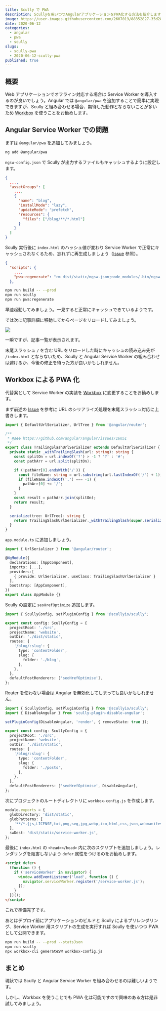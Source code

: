 ```yaml
---
title: Scully で PWA
description: Scullyを用いつつAngularアプリケーションをPWA化する方法を紹介します。
image: https://user-images.githubusercontent.com/2607019/88352827-35d28900-cd96-11ea-8cd2-516d9579e6ff.png
date: 2020-06-12
categories:
  - angular
  - pwa
  - scully
slugs:
  - scully-pwa
  - 2020-06-12-scully-pwa
published: true
---
```


## 概要

Web アプリケーションでオフライン対応する場合は Service Worker を導入するのが良いでしょう。Angular では `@angular/pwa` を追加することで簡単に実現できますが、Scully と組み合わせる場合、期待した動作とならないことが多いため [Workbox](https://developers.google.com/web/tools/workbox) を使うことをお勧めします。

## Angular Service Worker での問題

まずは `@angular/pwa` を追加してみましょう。

```bash
ng add @angular/pwa
```

`ngsw-config.json` で Scully が出力するファイルもキャッシュするように設定します。

```json
{
  ...,
  "assetGroups": [
    ...,
    {
      "name": "blog",
      "installMode": "lazy",
      "updateMode": "prefetch",
      "resources": {
        "files": ["/blog/**/*.html"]
      }
    }
  ]
}
```

Scully 実行後に `index.html` のハッシュ値が変わり Service Worker で正常にキャッシュされなくるため、忘れずに再生成しましょう（[Issue](https://github.com/scullyio/scully/issues/529) 参照）。

```json
{
  "scripts": {
    ...,
    "pwa:regenerate": "rm dist/static/ngsw.json;node_modules/.bin/ngsw-config dist/static ./ngsw-config.json"
  },
```

```bash
npm run build -- --prod
npm run scully
npm run pwa:regenerate
```

早速起動してみましょう。一見すると正常にキャッシュできているようです。

では次に記事詳細に移動してからページをリロードしてみましょう。

![](https://user-images.githubusercontent.com/2607019/88353810-e2623a00-cd99-11ea-8ea3-4c0b9d0f96f6.png)

一瞬ですが、記事一覧が表示されます。

末尾スラッシュ `/` を含む URL をリロードした時にキャッシュの読み込み先が `/index.html` とならないため、Scully と Angular Service Worker の組み合わせは避けるか、今後の修正を待った方が良いかもしれません。

## Workbox による PWA 化

代替案として Service Worker の実装を [Workbox](https://developers.google.com/web/tools/workbox) に変更することをお勧めします。

まず前述の [Issue](https://github.com/scullyio/scully/issues/529) を参考に URL のシリアライズ処理を末尾スラッシュ対応に上書きします。

```ts
import { DefaultUrlSerializer, UrlTree } from '@angular/router';

/**
 * @see https://github.com/angular/angular/issues/16051
 */
export class TrailingSlashUrlSerializer extends DefaultUrlSerializer {
  private static _withTrailingSlash(url: string): string {
    const splitOn = url.indexOf('?') > -1 ? '?' : '#';
    const pathArr = url.split(splitOn);

    if (!pathArr[0].endsWith('/')) {
      const fileName: string = url.substring(url.lastIndexOf('/') + 1);
      if (fileName.indexOf('.') === -1) {
        pathArr[0] += '/';
      }
    }
    const result = pathArr.join(splitOn);
    return result;
  }

  serialize(tree: UrlTree): string {
    return TrailingSlashUrlSerializer._withTrailingSlash(super.serialize(tree));
  }
}
```

`app.module.ts` に追加しましょう。

```ts
import { UrlSerializer } from '@angular/router';

@NgModule({
  declarations: [AppComponent],
  imports: [...],
  providers:[
    { provide: UrlSerializer, useClass: TrailingSlashUrlSerializer }
  ],
  bootstrap: [AppComponent],
})
export class AppModule {}
```

Scully の設定に `seoHrefOptimize` 追加します。

```ts
import { ScullyConfig, setPluginConfig } from '@scullyio/scully';

export const config: ScullyConfig = {
  projectRoot: './src',
  projectName: 'website',
  outDir: './dist/static',
  routes: {
    '/blog/:slug': {
      type: 'contentFolder',
      slug: {
        folder: './blog',
      },
    },
  },
  defaultPostRenderers: ['seoHrefOptimise'],
};
```

Router を使わない場合は Angular を無効化してしまっても良いかもしれません。

```ts
import { ScullyConfig, setPluginConfig } from '@scullyio/scully';
import { DisableAngular } from 'scully-plugin-disable-angular';

setPluginConfig(DisableAngular, 'render', { removeState: true });

export const config: ScullyConfig = {
  projectRoot: './src',
  projectName: 'website',
  outDir: './dist/static',
  routes: {
    '/blog/:slug': {
      type: 'contentFolder',
      slug: {
        folder: './posts',
      },
    },
  },
  defaultPostRenderers: ['seoHrefOptimise', DisableAngular],
};
```

次にプロジェクトのルートディレクトリに `workbox-config.js` を作成します。

```ts
module.exports = {
  globDirectory: 'dist/static',
  globPatterns: [
    '**/*.{js,LICENSE,txt,png,svg,jpg,webp,ico,html,css,json,webmanifest}',
  ],
  swDest: 'dist/static/service-worker.js',
};
```

最後に `index.html` の `<head></head>` 内に次のスクリプトを追加しましょう。レンダリングを阻害しないよう `defer` 属性をつけるのをお勧めします。

```html
<script defer>
  (function () {
    if ('serviceWorker' in navigator) {
      window.addEventListener('load', function () {
        navigator.serviceWorker.register('/service-worker.js');
      });
    }
  })();
</script>
```

これで準備完了です。

あとはデプロイ前にアプリケーションのビルドと Scully によるプリレンダリング、Service Worker 用スクリプトの生成を実行すれば Scully を使いつつ PWA として公開できます。

```bash
npm run build -- --prod --statsJson
npm run scully
npx workbox-cli generateSW workbox-config.js
```

## まとめ

現状では Scully と Angular Service Worker を組み合わせるのは難しいようです。

しかし、Workbox を使うことでも PWA 化は可能ですので興味のある方は是非試してみましょう。
